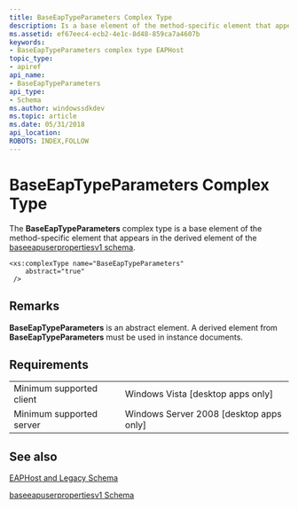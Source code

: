 ```yaml
---
title: BaseEapTypeParameters Complex Type
description: Is a base element of the method-specific element that appears in the derived element of the baseeapuserpropertiesv1 schema.
ms.assetid: ef67eec4-ecb2-4e1c-8d48-859ca7a4607b
keywords:
- BaseEapTypeParameters complex type EAPHost
topic_type:
- apiref
api_name:
- BaseEapTypeParameters
api_type:
- Schema
ms.author: windowssdkdev
ms.topic: article
ms.date: 05/31/2018
api_location: 
ROBOTS: INDEX,FOLLOW
---
```


# BaseEapTypeParameters Complex Type

The **BaseEapTypeParameters** complex type is a base element of the method-specific element that appears in the derived element of the [baseeapuserpropertiesv1 schema](baseeapuserpropertiesv1schema-schema.md).

``` syntax
<xs:complexType name="BaseEapTypeParameters"
    abstract="true"
 />
```

## Remarks

**BaseEapTypeParameters** is an abstract element. A derived element from **BaseEapTypeParameters** must be used in instance documents.

## Requirements



|                                     |                                                      |
|-------------------------------------|------------------------------------------------------|
| Minimum supported client<br/> | Windows Vista \[desktop apps only\]<br/>       |
| Minimum supported server<br/> | Windows Server 2008 \[desktop apps only\]<br/> |



## See also

<dl> <dt>

[EAPHost and Legacy Schema](eaphost-schemas.md)
</dt> <dt>

[baseeapuserpropertiesv1 Schema](baseeapuserpropertiesv1schema-schema.md)
</dt> </dl>

 

 





